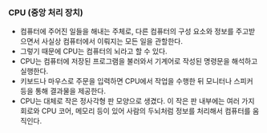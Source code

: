 ### CPU (중앙 처리 장치)

-   컴퓨터에 주어진 일들을 해내는 주체로, 다른 컴퓨터의 구성 요소와 정보를 주고받으면서 사실상 컴퓨터에서 이뤄지는 모든 일을 관할한다.
-   그렇기 때문에 CPU는 컴퓨터의 뇌라고 할 수 있다.
-   CPU는 컴퓨터에 저장된 프로그램을 불러와서 기계어로 작성된 명령문을 해석하고 실행한다.
-   키보드나 마우스로 주문을 입력하면 CPU에서 작업을 수행한 뒤 모니터나 스피커 등을 통해 결과물을 제공한다.
-   CPU는 대체로 작은 정사각형 판 모양으로 생겼다. 이 작은 판 내부에는 여러 가지 회로와 CPU 코어, 메모리 등이 있어 사람의 두뇌처럼 정보를 처리해서 컴퓨터를 움직인다.
